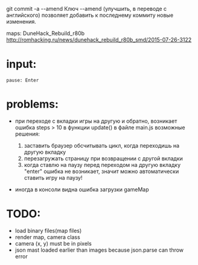 git commit -a --amend
Ключ --amend (улучшить, в переводе с английского) позволяет добавить к последнему коммиту новые изменения.

maps:
DuneHack_Rebuild_r80b
http://romhacking.ru/news/dunehack_rebuild_r80b_smd/2015-07-26-3122

# input:
    pause: Enter

# problems:
- при переходе с вкладки игры на другую и обратно, возникает ошибка steps > 10
  в функции update() в файле main.js
    возможные решения:
    1. заставить браузер обсчитывать цикл, когда переходишь на другую вкладку
    2. перезагружать страницу при возвращении с другой вкладки
    3. когда ставлю на паузу перед переходом на другую вкладку "enter" ошибка не возникает, значит можно автоматически ставить игру на паузу!

- иногда в консоли видна ошибка загрузки gameMap

# TODO:

- load binary files(map files)
- render map, camera class
- camera (x, y) must be in pixels
- json mast loaded earlier than images because json.parse can throw error
